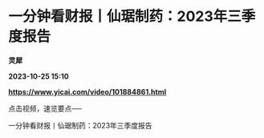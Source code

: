 # 一分钟看财报丨仙琚制药：2023年三季度报告
**灵犀**

**2023-10-25 15:10**

**https://www.yicai.com/video/101884861.html**

点击视频，速览要点──

一分钟看财报丨仙琚制药：2023年三季度报告